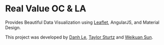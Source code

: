 Real Value OC & LA
=====================

Provides Beautiful Data Visualization using [Leaflet](http://leafletjs.com), AngularJS, and Material Design.

This project was developed by [Danh Le](https://github.com/dtle82/), [Taylor Sturtz](https://github.com/tsturtz/) and [Weikuan Sun](https://github.com/weikuansun).